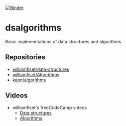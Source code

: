 [![Binder](https://mybinder.org/badge_logo.svg)](https://mybinder.org/v2/gh/gglserve/dsalgorithms/master)

# dsalgorithms
Basic implementations of data structures and algorithms

## Repositories
- [williamfiset/data-structures](https://github.com/williamfiset/data-structures)
- [williamfiset/Algorithms](https://github.com/williamfiset/Algorithms)
- [keon/algorithms](https://github.com/keon/algorithms)

## Videos
- williamfiset's freeCodeCamp videos
  - [Data structures](https://www.youtube.com/watch?v=RBSGKlAvoiM)
  - [Algorithms](https://www.youtube.com/watch?v=09_LlHjoEiY)

